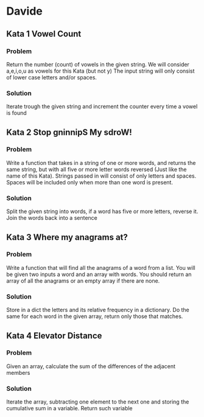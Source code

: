 # Davide

## Kata 1 Vowel Count

### Problem

Return the number (count) of vowels in the given string. We will consider a,e,i,o,u as vowels for this Kata (but not y) The input string will only consist of lower case letters and/or spaces.

### Solution

Iterate trough the given string and increment the counter every time a vowel is found

## Kata 2 Stop gninnipS My sdroW!

### Problem

Write a function that takes in a string of one or more words, and returns the same string, but with all five or more letter words reversed (Just like the name of this Kata). Strings passed in will consist of only letters and spaces. Spaces will be included only when more than one word is present.

### Solution

Split the given string into words, if a word has five or more letters, reverse it. Join the words back into a sentence

## Kata 3 Where my anagrams at?

### Problem

Write a function that will find all the anagrams of a word from a list. You will be given two inputs a word and an array with words. You should return an array of all the anagrams or an empty array if there are none.

### Solution

Store in a dict the letters and its relative frequency in a dictionary. Do the same for each word in the given array, return only those that matches.

## Kata 4 Elevator Distance

### Problem

Given an array, calculate the sum of the differences of the adjacent members

### Solution

Iterate the array, subtracting one element to the next one and storing the cumulative sum in a variable. Return such variable
